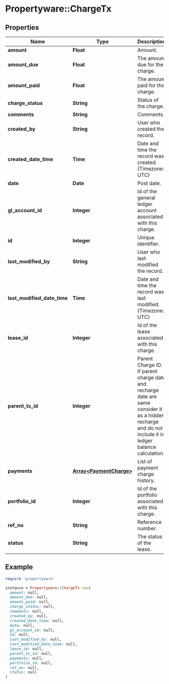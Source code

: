 # Propertyware::ChargeTx

## Properties

| Name | Type | Description | Notes |
| ---- | ---- | ----------- | ----- |
| **amount** | **Float** | Amount. |  |
| **amount_due** | **Float** | The amount due for the charge. | [optional] |
| **amount_paid** | **Float** | The amount paid for the charge. | [optional] |
| **charge_status** | **String** | Status of the charge. | [optional] |
| **comments** | **String** | Comments. | [optional] |
| **created_by** | **String** | User who created the record. | [optional] |
| **created_date_time** | **Time** | Date and time the record was created. (Timezone: UTC) | [optional] |
| **date** | **Date** | Post date. |  |
| **gl_account_id** | **Integer** | Id of the general ledger account associated with this charge. | [optional] |
| **id** | **Integer** | Unique identifier. | [optional] |
| **last_modified_by** | **String** | User who last modified the record. | [optional] |
| **last_modified_date_time** | **Time** | Date and time the record was last modified. (Timezone: UTC) | [optional] |
| **lease_id** | **Integer** | Id of the lease associated with this charge. | [optional] |
| **parent_tx_id** | **Integer** | Parent Charge ID. If parent charge date and recharge date are same consider it as a hidden recharge and do not include it in ledger balance calculation. | [optional] |
| **payments** | [**Array&lt;PaymentCharge&gt;**](PaymentCharge.md) | List of payment charge history. | [optional] |
| **portfolio_id** | **Integer** | Id of the portfolio associated with this charge. | [optional] |
| **ref_no** | **String** | Reference number. | [optional] |
| **status** | **String** | The status of the lease. | [optional] |

## Example

```ruby
require 'propertyware'

instance = Propertyware::ChargeTx.new(
  amount: null,
  amount_due: null,
  amount_paid: null,
  charge_status: null,
  comments: null,
  created_by: null,
  created_date_time: null,
  date: null,
  gl_account_id: null,
  id: null,
  last_modified_by: null,
  last_modified_date_time: null,
  lease_id: null,
  parent_tx_id: null,
  payments: null,
  portfolio_id: null,
  ref_no: null,
  status: null
)
```

